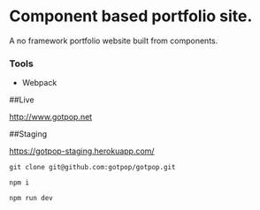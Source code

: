 # Component based portfolio site.

A no framework portfolio website built from components.

### Tools

* Webpack

##Live

http://www.gotpop.net

##Staging

https://gotpop-staging.herokuapp.com/

`git clone git@github.com:gotpop/gotpop.git`

`npm i`

`npm run dev`

